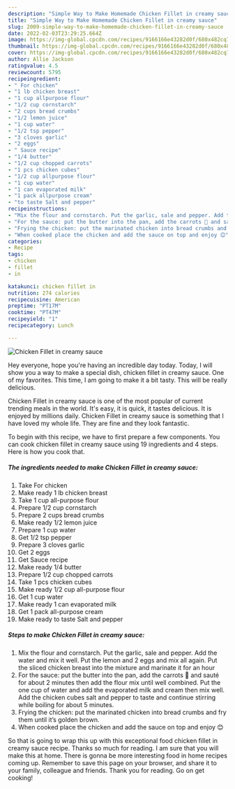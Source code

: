 ```yaml
---
description: "Simple Way to Make Homemade Chicken Fillet in creamy sauce"
title: "Simple Way to Make Homemade Chicken Fillet in creamy sauce"
slug: 2009-simple-way-to-make-homemade-chicken-fillet-in-creamy-sauce
date: 2022-02-03T23:29:25.664Z
image: https://img-global.cpcdn.com/recipes/9166166e43282d0f/680x482cq70/chicken-fillet-in-creamy-sauce-recipe-main-photo.jpg
thumbnail: https://img-global.cpcdn.com/recipes/9166166e43282d0f/680x482cq70/chicken-fillet-in-creamy-sauce-recipe-main-photo.jpg
cover: https://img-global.cpcdn.com/recipes/9166166e43282d0f/680x482cq70/chicken-fillet-in-creamy-sauce-recipe-main-photo.jpg
author: Allie Jackson
ratingvalue: 4.5
reviewcount: 5795
recipeingredient:
- " For chicken"
- "1 lb chicken breast"
- "1 cup allpurpose flour"
- "1/2 cup cornstarch"
- "2 cups bread crumbs"
- "1/2 lemon juice"
- "1 cup water"
- "1/2 tsp pepper"
- "3 cloves garlic"
- "2 eggs"
- " Sauce recipe"
- "1/4 butter"
- "1/2 cup chopped carrots"
- "1 pcs chicken cubes"
- "1/2 cup allpurpose flour"
- "1 cup water"
- "1 can evaporated milk"
- "1 pack allpurpose cream"
- "to taste Salt and pepper"
recipeinstructions:
- "Mix the flour and cornstarch. Put the garlic, sale and pepper. Add the water and mix it well. Put the lemon and 2 eggs and mix all again. Put the sliced chicken breast into the mixture and marinate it for an hour"
- "For the sauce: put the butter into the pan, add the carrots 🥕 and sauté for about 2 minutes then add the flour mix until well combined. Put the one cup of water and add the evaporated milk and cream then mix well. Add the chicken cubes salt and pepper to taste and continue stirring while boiling for about 5 minutes."
- "Frying the chicken: put the marinated chicken into bread crumbs and fry them until it’s golden brown."
- "When cooked place the chicken and add the sauce on top and enjoy 😊"
categories:
- Recipe
tags:
- chicken
- fillet
- in

katakunci: chicken fillet in 
nutrition: 274 calories
recipecuisine: American
preptime: "PT17M"
cooktime: "PT47M"
recipeyield: "1"
recipecategory: Lunch

---
```



![Chicken Fillet in creamy sauce](https://img-global.cpcdn.com/recipes/9166166e43282d0f/680x482cq70/chicken-fillet-in-creamy-sauce-recipe-main-photo.jpg)

Hey everyone, hope you're having an incredible day today. Today, I will show you a way to make a special dish, chicken fillet in creamy sauce. One of my favorites. This time, I am going to make it a bit tasty. This will be really delicious.



Chicken Fillet in creamy sauce is one of the most popular of current trending meals in the world. It's easy, it is quick, it tastes delicious. It is enjoyed by millions daily. Chicken Fillet in creamy sauce is something that I have loved my whole life. They are fine and they look fantastic.


To begin with this recipe, we have to first prepare a few components. You can cook chicken fillet in creamy sauce using 19 ingredients and 4 steps. Here is how you cook that.

<!--inarticleads1-->

##### The ingredients needed to make Chicken Fillet in creamy sauce:

1. Take  For chicken
1. Make ready 1 lb chicken breast
1. Take 1 cup all-purpose flour
1. Prepare 1/2 cup cornstarch
1. Prepare 2 cups bread crumbs
1. Make ready 1/2 lemon juice
1. Prepare 1 cup water
1. Get 1/2 tsp pepper
1. Prepare 3 cloves garlic
1. Get 2 eggs
1. Get  Sauce recipe
1. Make ready 1/4 butter
1. Prepare 1/2 cup chopped carrots
1. Take 1 pcs chicken cubes
1. Make ready 1/2 cup all-purpose flour
1. Get 1 cup water
1. Make ready 1 can evaporated milk
1. Get 1 pack all-purpose cream
1. Make ready to taste Salt and pepper




<!--inarticleads2-->

##### Steps to make Chicken Fillet in creamy sauce:

1. Mix the flour and cornstarch. Put the garlic, sale and pepper. Add the water and mix it well. Put the lemon and 2 eggs and mix all again. Put the sliced chicken breast into the mixture and marinate it for an hour
1. For the sauce: put the butter into the pan, add the carrots 🥕 and sauté for about 2 minutes then add the flour mix until well combined. Put the one cup of water and add the evaporated milk and cream then mix well. Add the chicken cubes salt and pepper to taste and continue stirring while boiling for about 5 minutes.
1. Frying the chicken: put the marinated chicken into bread crumbs and fry them until it’s golden brown.
1. When cooked place the chicken and add the sauce on top and enjoy 😊




So that is going to wrap this up with this exceptional food chicken fillet in creamy sauce recipe. Thanks so much for reading. I am sure that you will make this at home. There is gonna be more interesting food in home recipes coming up. Remember to save this page on your browser, and share it to your family, colleague and friends. Thank you for reading. Go on get cooking!
